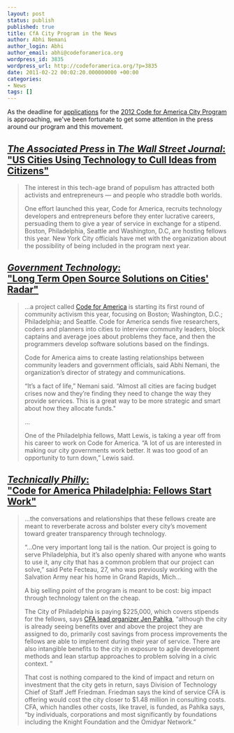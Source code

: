 ```yaml
---
layout: post
status: publish
published: true
title: CfA City Program in the News
author: Abhi Nemani
author_login: Abhi
author_email: abhi@codeforamerica.org
wordpress_id: 3835
wordpress_url: http://codeforamerica.org/?p=3835
date: 2011-02-22 00:02:20.000000000 +00:00
categories:
- News
tags: []
---
```

As the deadline for <a href="http://www.formstack.com/forms/?1018282-aijP78y1c7">applications</a> for the <a href="http://codeforamerica.org/cities">2012 Code for America City Program</a> is approaching, we've been fortunate to get some attention in the press around our program and this movement.
<h2><a href="http://online.wsj.com/article/AP8296aa9003f4422cb1c5b986fac9106c.html"><em>The Associated Press</em> in <em>The Wall Street Journal</em>: <br />"US Cities Using Technology to Cull Ideas from Citizens"</a></h2>
<blockquote>The interest in this tech-age brand of populism has attracted both activists and entrepreneurs — and people who straddle both worlds.

One effort launched this year, Code for America, recruits technology developers and entrepreneurs before they enter lucrative careers, persuading them to give a year of service in exchange for a stipend. Boston, Philadelphia, Seattle and Washington, D.C, are hosting fellows this year. New York City officials have met with the organization about the possibility of being included in the program next year.</blockquote>
<h2><a href="http://www.govtech.com/e-government/Long-Term-Open-Source-Solutions-0218211.html  "><em>Government Technology</em>: <br />"Long Term Open Source Solutions on Cities' Radar"</a></h2>
<blockquote>...a project called <a href="http://codeforamerica.org/">Code for America</a> is starting its first round of community activism this year, focusing on Boston; Washington, D.C.; Philadelphia; and Seattle. Code for America sends five researchers, coders and planners into cities to interview community leaders, block captains and average joes about problems they face, and then the programmers develop software solutions based on the findings.

Code for America aims to create lasting relationships between community leaders and government officials, said Abhi Nemani, the organization’s director of strategy and communications.

“It’s a fact of life,” Nemani said. “Almost all cities are facing budget crises now and they’re finding they need to change the way they provide services. This is a great way to be more strategic and smart about how they allocate funds."

...

One of the Philadelphia fellows, Matt Lewis, is taking a year off from his career to work on Code for America. “A lot of us are interested in making our city governments work better. It was too good of an opportunity to turn down,” Lewis said.</blockquote>
<h2><a href="http://technicallyphilly.com/2011/02/17/code-for-america-philadelphia-fellows-start-work-with-city-video-interview  "><em>Technically Philly</em>: <br />"Code for America Philadelphia: Fellows Start Work"</a></h2>
<blockquote>...the conversations and relationships that these fellows create are meant to reverberate across and bolster every city’s movement toward greater transparency through technology.

“…One very important long tail is the nation. Our project is going to serve Philadelphia, but it’s also openly shared with anyone  who wants to use it, any city that has a common problem that our project can solve,” said Pete Fecteau, 27, who was previously working with the Salvation Army near his home in Grand Rapids, Mich...

A big selling point of the program is meant to be cost: big impact through technology talent on the cheap.

The City of Philadelphia is paying $225,000, which covers stipends for the fellows, says <a href="http://technicallyphilly.com/2011/02/2010/04/16/code-for-american-founder-jennifer-pahlka-on-bringing-open-government-help-to-philadelphia">CFA lead organizer Jen Pahlka</a>, “although the city is already seeing benefits over and above the project they are assigned to do, primarily cost savings from process improvements the fellows are able to implement during their year of service. There are also intangible benefits to the city in exposure to agile development methods and lean startup approaches to problem solving in a civic context. ”

That cost is nothing compared to the kind of impact and return on investment that the city gets in return, says Division of Technology Chief of Staff Jeff Friedman. Friedman says the kind of service CFA is offering would cost the city closer to $1.48 million in consulting costs. CFA, which handles other costs, like travel, is funded, as Pahlka says, “by individuals, corporations and most significantly by foundations including the Knight Foundation and the Omidyar Network.”</blockquote>
